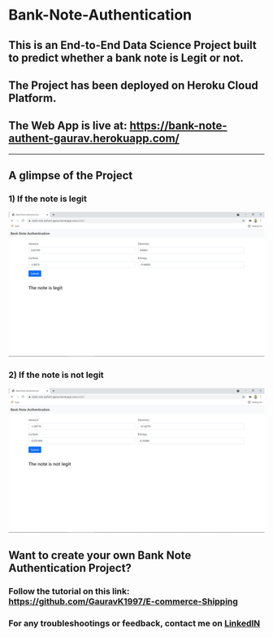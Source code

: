 # Bank-Note-Authentication


## This is an End-to-End Data Science Project built to predict whether a bank note is Legit or not.

## The Project has been deployed on Heroku Cloud Platform.

## The Web App is live at: https://bank-note-authent-gaurav.herokuapp.com/
---
## A glimpse of the Project

### 1) If the note is legit

![alt text](https://github.com/GauravK1997/Bank-Note-Authentication/blob/master/images/Bank%20Note%20-%20Legit.png)

### 2) If the note is not legit

![alt text](https://github.com/GauravK1997/Bank-Note-Authentication/blob/master/images/Bank%20Note%20-%20Not%20Legit.png)

## Want to create your own Bank Note Authentication Project?

### Follow the tutorial on this link: https://github.com/GauravK1997/E-commerce-Shipping

### For any troubleshootings or feedback, contact me on [LinkedIN](https://www.linkedin.com/in/gaurav-kamble-data-science-101/)
